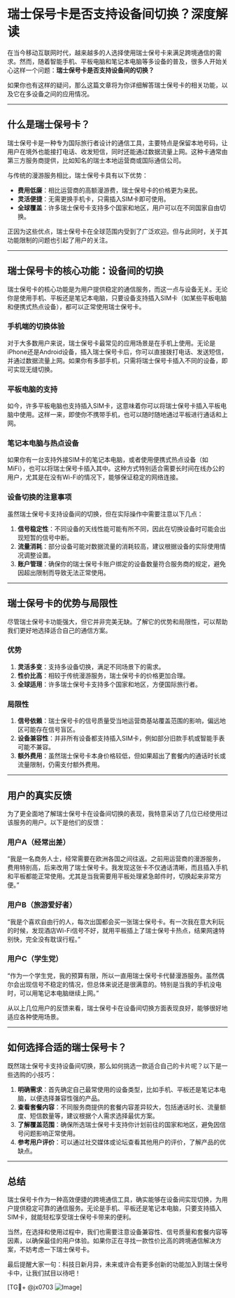 # 瑞士保号卡是否支持设备间切换？深度解读

在当今移动互联网时代，越来越多的人选择使用瑞士保号卡来满足跨境通信的需求。然而，随着智能手机、平板电脑和笔记本电脑等多设备的普及，很多人开始关心这样一个问题：**瑞士保号卡是否支持设备间的切换？**

如果你也有这样的疑问，那么这篇文章将为你详细解答瑞士保号卡的相关功能，以及它在多设备之间的应用情况。

---

## 什么是瑞士保号卡？

瑞士保号卡是一种专为国际旅行者设计的通信工具，主要特点是保留本地号码，让用户在境外也能接打电话、收发短信，同时还能通过数据流量上网。这种卡通常由第三方服务商提供，比如知名的瑞士本地运营商或国际通信公司。

与传统的漫游服务相比，瑞士保号卡具有以下优势：
- **费用低廉**：相比运营商的高额漫游费，瑞士保号卡的价格更为亲民。
- **灵活便捷**：无需更换手机卡，只需插入SIM卡即可使用。
- **全球覆盖**：许多瑞士保号卡支持多个国家和地区，用户可以在不同国家自由切换。

正因为这些优点，瑞士保号卡在全球范围内受到了广泛欢迎。但与此同时，关于其功能限制的问题也引起了用户的关注。

---

## 瑞士保号卡的核心功能：设备间的切换

瑞士保号卡的核心功能是为用户提供稳定的通信服务，而这一点与设备无关。无论你是使用手机、平板还是笔记本电脑，只要设备支持插入SIM卡（如某些平板电脑和便携式热点设备），都可以正常使用瑞士保号卡。

### 手机端的切换体验
对于大多数用户来说，瑞士保号卡最常见的应用场景是在手机上使用。无论是iPhone还是Android设备，插入瑞士保号卡后，你可以直接拨打电话、发送短信，并通过数据流量上网。如果你有多部手机，只需将瑞士保号卡插入不同的设备，即可实现无缝切换。

### 平板电脑的支持
如今，许多平板电脑也支持插入SIM卡，这意味着你可以将瑞士保号卡插入平板电脑中使用。这样一来，即使你不携带手机，也可以随时随地通过平板进行通话和上网。

### 笔记本电脑与热点设备
如果你有一台支持外接SIM卡的笔记本电脑，或者使用便携式热点设备（如MiFi），也可以将瑞士保号卡插入其中。这种方式特别适合需要长时间在线办公的用户，尤其是在没有Wi-Fi的情况下，能够保证稳定的网络连接。

### 设备切换的注意事项
虽然瑞士保号卡支持设备间的切换，但在实际操作中需要注意以下几点：
1. **信号稳定性**：不同设备的天线性能可能有所不同，因此在切换设备时可能会出现短暂的信号中断。
2. **流量消耗**：部分设备可能对数据流量的消耗较高，建议根据设备的实际使用情况调整设置。
3. **账户管理**：确保你的瑞士保号卡账户绑定的设备数量符合服务商的规定，避免因超出限制而导致无法正常使用。

---

## 瑞士保号卡的优势与局限性

尽管瑞士保号卡功能强大，但它并非完美无缺。了解它的优势和局限性，可以帮助我们更好地选择适合自己的通信方案。

### 优势
1. **灵活多变**：支持多设备切换，满足不同场景下的需求。
2. **性价比高**：相较于传统漫游服务，瑞士保号卡的价格更加合理。
3. **全球适用**：许多瑞士保号卡支持多个国家和地区，方便国际旅行者。

### 局限性
1. **信号依赖**：瑞士保号卡的信号质量受当地运营商基站覆盖范围的影响，偏远地区可能存在信号盲区。
2. **设备兼容性**：并非所有设备都支持插入SIM卡，例如部分旧款手机或智能手表可能不兼容。
3. **额外费用**：虽然瑞士保号卡本身价格较低，但如果超出了套餐内的通话时长或流量限制，仍需支付额外费用。

---

## 用户的真实反馈

为了更全面地了解瑞士保号卡在设备间切换的表现，我特意采访了几位已经使用过该服务的用户。以下是他们的反馈：

### 用户A（经常出差）
“我是一名商务人士，经常需要在欧洲各国之间往返。之前用运营商的漫游服务，费用特别高，后来改用了瑞士保号卡。我发现这张卡不仅通话清晰，而且插入手机和平板都能正常使用。尤其是当我需要用平板处理紧急邮件时，切换起来非常方便。”

### 用户B（旅游爱好者）
“我是个喜欢自由行的人，每次出国都会买一张瑞士保号卡。有一次我在意大利玩的时候，发现酒店Wi-Fi信号不好，就用平板插上了瑞士保号卡热点，结果网速特别快，完全没有耽误行程。”

### 用户C（学生党）
“作为一个学生党，我的预算有限，所以一直用瑞士保号卡代替漫游服务。虽然偶尔会出现信号不稳定的情况，但总体来说还是很满意的。特别是当我的手机没电时，可以用笔记本电脑继续上网。”

从以上几位用户的反馈来看，瑞士保号卡在设备间切换方面表现良好，能够很好地适应各种使用场景。

---

## 如何选择合适的瑞士保号卡？

既然瑞士保号卡支持设备间切换，那么如何挑选一款适合自己的卡片呢？以下是一些选购的小技巧：

1. **明确需求**：首先确定自己最常使用的设备类型，比如手机、平板还是笔记本电脑，以便选择兼容性强的产品。
2. **查看套餐内容**：不同服务商提供的套餐内容差异较大，包括通话时长、流量额度、短信数量等，建议根据个人需求选择最优方案。
3. **了解覆盖范围**：确保所选瑞士保号卡支持你计划前往的国家和地区，避免因信号问题影响正常使用。
4. **参考用户评价**：可以通过社交媒体或论坛查看其他用户的评价，了解产品的优缺点。

---

## 总结

瑞士保号卡作为一种高效便捷的跨境通信工具，确实能够在设备间实现切换，为用户提供稳定可靠的通信服务。无论是手机、平板还是笔记本电脑，只要支持插入SIM卡，就能轻松享受瑞士保号卡带来的便利。

当然，在选择和使用过程中，我们也需要注意设备兼容性、信号质量和套餐内容等因素，以确保最佳的用户体验。如果你正在寻找一款性价比高的跨境通信解决方案，不妨考虑一下瑞士保号卡。

最后提醒大家一句：科技日新月异，未来或许会有更多创新的功能加入到瑞士保号卡中，让我们拭目以待吧！

[TG💪+ @jx0703 ![Image](https://github.com/user-attachments/assets/dbca1d08-cadb-493c-b0ec-ad6f7a83f270)]